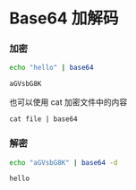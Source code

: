 
# Base64 加解码

### 加密

```bash
echo "hello" | base64

aGVsbG8K
```

也可以使用 cat 加密文件中的内容
```
cat file | base64
```

### 解密

```bash
echo "aGVsbG8K" | base64 -d

hello
```